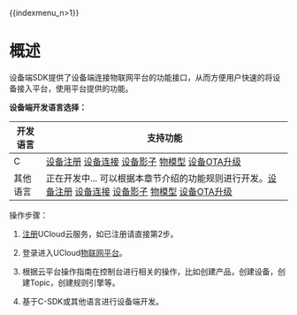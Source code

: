 {{indexmenu_n>1}}

# 概述

设备端SDK提供了设备端连接物联网平台的功能接口，从而方便用户快速的将设备接入平台，使用平台提供的功能。 

**设备端开发语言选择：**

|开发语言 | 支持功能 |
|---|---|
|C | [设备注册](../device_develop_guide/c_sdk_example/mqttinterface#设备身份认证) [设备连接](../device_develop_guide/c_sdk_example/mqttinterface#设备身份认证) [设备影子](../device_develop_guide/c_sdk_example/deviceshadowinterface) [物模型](../device_develop_guide/c_sdk_example/thingmodelinterface) [设备OTA升级](../device_develop_guide/c_sdk_example/otainterface) |  
|其他语言| 正在开发中...  可以根据本章节介绍的功能规则进行开发。[设备注册](../device_develop_guideauthenticate_devices/what_is_authenticate_devices) [设备连接](../device_develop_guide/connecting_devices) [设备影子](../device_develop_guide/device_shadow) [物模型](../device_develop_guide/thingmode/what_is_thingmode) [设备OTA升级](../device_develop_guide/ota) |


操作步骤：

1. [注册](https://passport.ucloud.cn/#register)UCloud云服务，如已注册请直接第2步。

2. 登录进入UCloud[物联网平台](https://console.ucloud.cn/uiot)。

3. 根据云平台操作指南在控制台进行相关的操作，比如创建产品，创建设备，创建Topic，创建规则引擎等。

4. 基于C-SDK或其他语言进行设备端开发。
